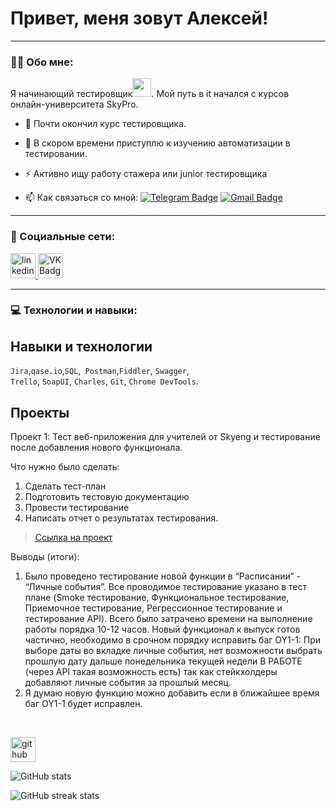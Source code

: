 
# Привет, меня зовут Алексей!

---

### :man_technologist: Обо мне:

Я начинающий тестировщик<img src="https://media.giphy.com/media/WUlplcMpOCEmTGBtBW/giphy.gif" width="30px">. Мой путь в it начался с курсов онлайн-университета SkyPro.

- :telescope: Почти окончил курс тестировщика.

- :seedling: В скором времени приступлю к изучению автоматизации в тестировании.

- :zap: Активно ищу работу стажера или junior тестировщика

- :mailbox: Как связаться со мной: [![Telegram Badge](https://img.shields.io/badge/-crazyCHESL-blue?style=flat&logo=Telegram&logoColor=white)](https://t.me/crazyCHESL) [![Gmail Badge](https://img.shields.io/badge/-Gmail-red?style=flat&logo=Gmail&logoColor=white)](mailto:ivanovaleksey.work@gmail.com)

---

### 🤝 Социальные сети:

  <div id="badges">
    <a href="https://www.linkedin.com/in/aleksei-ivanov-v/" target="_blank">
      <img src="https://cdn-icons-png.flaticon.com/512/2504/2504799.png" width="40" height="40" alt="linkedin" />
    </a>
    <a href="https://vk.com/crazy_chesl" target="_blank">
      <img src="https://cdn-icons-png.flaticon.com/512/145/145813.png" width="40" height="40" alt="VK Badge"/>
    </a>
  </div>

---

### 💻 Технологии и навыки:

## Навыки и технологии
``Jira``,``qase.io``,``SQL``,`` Postman``,``Fiddler``, ``Swagger``, <br> ``Trello``,
``SoapUI``, ``Charles``, ``Git``, ``Chrome DevTools``.

## Проекты

<p> Проект 1: Тест веб-приложения для учителей от Skyeng и тестирование после добавления нового функционала.</p>
<p>Что нужно было сделать:<p>
<ol>
  <li>Сделать тест-план</li>
  <li>Подготовить тестовую документацию</li>
  <li>Провести тестирование</li>
  <li>Написать отчет о результатах тестирования.</li>
</ol>


> <a href="https://drive.google.com/drive/folders/1STTSGlFaNtC3hNwXn8Ue7xgZHkbVERwt?usp=sharing">Ссылка на проект</a>
> 
> 
 
 <p>Выводы (итоги):<p>
<ol>
  <li>Было проведено тестирование новой функции в “Расписании” - “Личные события”. Все проводимое тестирование указано в тест плане (Smoke тестирование, Функциональное тестирование, Приемочное тестирование, Регрессионное тестирование и тестирование API). Всего было затрачено времени на выполнение работы порядка 10-12 часов. Новый функционал к выпуск готов частично, необходимо в срочном порядку исправить баг OY1-1: При выборе даты во вкладке личные события, нет возможности выбрать прошлую дату дальше понедельника текущей недели
В РАБОТЕ
(через API такая возможность есть) так как стейкхолдеры добавляют личные события за прошлый месяц.</li>
  <li> Я думаю новую функцию можно добавить если в ближайшее время баг OY1-1 будет исправлен.</li>
</ol>


<br> 



[<img src='https://cdn.jsdelivr.net/npm/simple-icons@3.0.1/icons/github.svg' alt='github' height='40'>](https://github.com/Ivan0vAleksei)  

![GitHub stats](https://github-readme-stats.vercel.app/api?username=Ivan0vAleksei&show_icons=true)  

![GitHub streak stats](https://streak-stats.demolab.com/?user=Ivan0vAleksei)  


